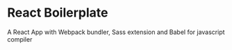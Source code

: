 # React Boilerplate

A React App with Webpack bundler, Sass extension and Babel for javascript compiler
